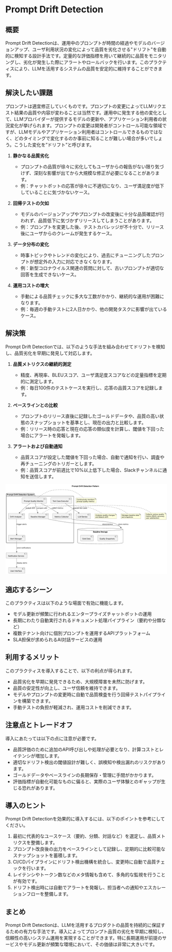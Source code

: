# Prompt Drift Detection

## 概要

Prompt Drift Detectionは、運用中のプロンプトが時間の経過やモデルのバージョンアップ、ユーザ利用状況の変化によって品質を劣化させる"ドリフト"を自動的に検知する設計手法です。定量的な評価指標を用いて継続的に品質をモニタリングし、劣化が発生した際にアラートやロールバックを行います。このプラクティスにより、LLMを活用するシステムの品質を安定的に維持することができます。

## 解決したい課題

プロンプトは適宜修正していくものです。プロンプトの変更によってLLMリクエスト結果の品質や内容が変わることは当然です。運用中に発生する他の変化として、LLMプロバイダーが提供するモデルの更新や、アプリケーション利用者の状況変化が挙げられます。プロンプトの変更は開発者がコントロール可能な領域ですが、LLMモデルやアプリケーション利用者はコントロールできるものではなく、どのタイミングで変化するのか事前に知ることが難しい場合が多いでしょう。こうした変化を”ドリフト”と呼びます。

1. **静かなる品質劣化**
   - プロンプトの品質が徐々に劣化してもユーザからの報告がない限り気づけず、深刻な影響が出てから大規模な修正が必要になることがあります。
   - 例：チャットボットの応答が徐々に不適切になり、ユーザ満足度が低下していることに気づかないケース。

2. **回帰テストの欠如**
   - モデルのバージョンアップやプロンプトの改変後に十分な品質確認が行われず、品質低下に気づかずリリースしてしまうことがあります。
   - 例：プロンプトを変更した後、テストカバレッジが不十分で、リリース後にユーザからのクレームが発生するケース。

3. **データ分布の変化**
   - 時事トピックやトレンドの変化により、過去にチューニングしたプロンプトが想定外の入力に対応できなくなります。
   - 例：新型コロナウイルス関連の質問に対して、古いプロンプトが適切な回答を生成できないケース。

4. **運用コストの増大**
   - 手動による品質チェックに多大な工数がかかり、継続的な運用が困難になります。
   - 例：毎週の手動テストに2人日かかり、他の開発タスクに影響が出ているケース。

## 解決策

Prompt Drift Detectionでは、以下のような手法を組み合わせてドリフトを検知し、品質劣化を早期に発見して対応します。

1. **品質メトリクスの継続的測定**
   - 精度、再現率、BLEUスコア、ユーザ満足度スコアなどの定量指標を定期的に測定します。
   - 例：毎日100件のテストケースを実行し、応答の品質スコアを記録します。

2. **ベースラインとの比較**
   - プロンプトのリリース直後に記録したゴールドデータや、品質の高い状態のスナップショットを基準とし、現在の出力と比較します。
   - 例：リリース時の応答と現在の応答の類似度を計算し、閾値を下回った場合にアラートを発報します。

3. **アラートおよび自動通知**
   - 品質スコアが設定した閾値を下回った場合、自動で通知を行い、調査や再チューニングのトリガーとします。
   - 例：品質スコアが前週比で10%以上低下した場合、Slackチャンネルに通知を送信します。

![img](uml/images/prompt_drift_detection_pattern.png)

## 適応するシーン

このプラクティスは以下のような場面で有効に機能します。

- モデル更新が頻繁に行われるエンタープライズチャットボットの運用
- 長期にわたり自動実行されるドキュメント処理パイプライン（要約や分類など）
- 複数テナント向けに個別プロンプトを運用するAPIプラットフォーム
- SLA担保が求められるAI対話サービスの運用

## 利用するメリット

このプラクティスを導入することで、以下の利点が得られます。

- 品質劣化を早期に発見できるため、大規模障害を未然に防げます。
- 品質の安定性が向上し、ユーザ信頼を維持できます。
- モデルやプロンプトの変更時に自動で品質検査を行う回帰テストパイプラインを構築できます。
- 手動テストの負担が軽減され、運用コストを削減できます。

## 注意点とトレードオフ

導入にあたっては以下の点に注意が必要です。

- 品質評価のために追加のAPI呼び出しや処理が必要となり、計算コストとレイテンシが増加します。
- 適切なドリフト検出の閾値設計が難しく、誤検知や検出漏れのリスクがあります。
- ゴールドデータやベースラインの長期保存・管理に手間がかかります。
- 評価指標が自動化可能なものに偏ると、実際のユーザ体験とのギャップが生じる恐れがあります。

## 導入のヒント

Prompt Drift Detectionを効果的に導入するには、以下のポイントを参考にしてください。

1. 最初に代表的なユースケース（要約、分類、対話など）を選定し、品質メトリクスを整備します。
2. プロンプト改良後の出力をベースラインとして記録し、定期的に比較可能なスナップショットを蓄積します。
3. CI/CDパイプラインにドリフト検出機構を統合し、変更時に自動で品質チェックを行います。
4. レイテンシやトークン数などのメタ情報も含めて、多角的な監視を行うことが有効です。
5. ドリフト検出時には自動でアラートを発報し、担当者への通知やエスカレーションフローを整備します。

## まとめ

Prompt Drift Detectionは、LLMを活用するプロダクトの品質を持続的に保証するための有力な手法です。導入によってプロンプト品質の劣化を早期に検知し、信頼性の高いシステム運用を実現することができます。特に長期運用が前提のサービスやモデル更新が頻繁な環境において、その価値は非常に大きいです。
